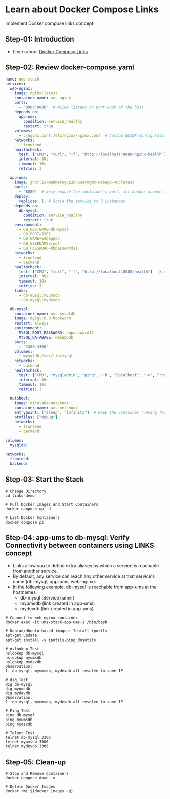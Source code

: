 # Learn about Docker Compose Links 
Implement Docker compose links concept


## Step-01: Introduction
- Learn about [Docker Compose Links](https://docs.docker.com/compose/how-tos/networking/#link-containers)

## Step-02: Review docker-compose.yaml
```yaml
name: ums-stack
services:
  web-nginx:
    image: nginx:latest 
    container_name: ums-nginx
    ports:
      - "8080:8080"  # NGINX listens on port 8080 of the host
    depends_on:
      app-ums:
        condition: service_healthy
        restart: true      
    volumes:
      - ./nginx.conf:/etc/nginx/nginx.conf  # Custom NGINX configuration
    networks:
      - frontend      
    healthcheck:
      test: ["CMD", "curl", "-f", "http://localhost:8080/nginx-health"]  # Check if NGINX is responding
      interval: 30s
      timeout: 10s
      retries: 3

  app-ums:
    image: ghcr.io/mehmetoguz26/usermgmt-webapp-v6:latest
    ports:
      - "8080"  # Only expose the container's port, let Docker choose the host port
    deploy:
      replicas: 1  # Scale the service to 3 instances       
    depends_on:
      db-mysql:
        condition: service_healthy
        restart: true
    environment:
      - DB_HOSTNAME=db-mysql
      - DB_PORT=3306
      - DB_NAME=webappdb
      - DB_USERNAME=root
      - DB_PASSWORD=dbpassword11
    networks:
      - frontend  
      - backend
    healthcheck:
      test: ["CMD", "curl", "-f", "http://localhost:8080/health"]   # Assuming /health is your app's health check endpoint
      interval: 30s
      timeout: 10s
      retries: 3
    links:
      - db-mysql:myumsdb
      - db-mysql:mydevdb   

  db-mysql:
    container_name: ums-mysqldb
    image: mysql:8.0-bookworm
    restart: always
    environment:
      MYSQL_ROOT_PASSWORD: dbpassword11
      MYSQL_DATABASE: webappdb
    ports:
      - "3306:3306"
    volumes:
      - mysqldb:/var/lib/mysql
    networks:
      - backend        
    healthcheck:
      test: ["CMD", "mysqladmin", "ping", "-h", "localhost", "-u", "root", "-pdbpassword11"]
      interval: 30s
      timeout: 10s
      retries: 3

  netshoot:
    image: nicolaka/netshoot
    container_name: ums-netshoot
    entrypoint: ["sleep", "infinity"]  # Keep the container running for manual troubleshooting
    profiles: ["debug"]
    networks:
      - frontend
      - backend

volumes:
  mysqldb:

networks:
  frontend:
  backend:
```


## Step-03: Start the Stack 
```t
# Change Directory
cd links-demo

# Pull Docker Images and Start Containers
docker compose up -d 

# List Docker Containers
docker compose ps
```

## Step-04: app-ums to db-mysql: Verify Connectivity between containers using LINKS concept
- Links allow you to define extra aliases by which a service is reachable from another service. 
- By default, any service can reach any other service at that service's name (db-mysql, app-ums, web-nginx). 
- In the following example, db-mysql is reachable from app-ums at the hostnames 
  - db-mysql (Service name ) 
  - myumsdb (link created in app-ums)
  - mydevdb (link created in app-ums)
```t
# Connect to web-nginx container
docker exec -it ums-stack-app-ums-1 /bin/bash

# Debian/Ubuntu-based images: Install iputils
apt-get update
apt-get install -y iputils-ping dnsutils

# nslookup Test
nslookup db-mysql
nslookup myumsdb
nslookup mydevdb
Observation:
1. db-mysql, myumsdb, mydevdb all resolve to same IP

# dig Test
dig db-mysql
dig myumsdb
dig mydevdb
Observation:
1. db-mysql, myumsdb, mydevdb all resolve to same IP

# Ping Test
ping db-mysql
ping myumsdb
ping mydevdb

# Telnet Test
telnet db-mysql 3306
telnet myumsdb 3306
telnet mydevdb 3306
```


## Step-05: Clean-up
```t
# Stop and Remove Containers
docker compose down -v

# Delete Docker Images
docker rmi $(docker images -q)
```



